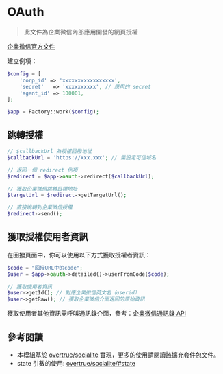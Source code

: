 # OAuth

> 此文件為企業微信內部應用開發的網頁授權

[企業微信官方文件](https://work.weixin.qq.com/api/doc#90000/90135/91020)

建立例項：

```php
$config = [
    'corp_id' => 'xxxxxxxxxxxxxxxxx',
    'secret'   => 'xxxxxxxxxx', // 應用的 secret
    'agent_id' => 100001,
];

$app = Factory::work($config);
```

## 跳轉授權

```php
// $callbackUrl 為授權回撥地址
$callbackUrl = 'https://xxx.xxx'; // 需設定可信域名

// 返回一個 redirect 例項
$redirect = $app->oauth->redirect($callbackUrl);

// 獲取企業微信跳轉目標地址
$targetUrl = $redirect->getTargetUrl();

// 直接跳轉到企業微信授權
$redirect->send();
```

## 獲取授權使用者資訊

在回撥頁面中，你可以使用以下方式獲取授權者資訊：

```php
$code = "回撥URL中的code";
$user = $app->oauth->detailed()->userFromCode($code);

// 獲取使用者資訊
$user->getId(); // 對應企業微信英文名（userid）
$user->getRaw(); // 獲取企業微信介面返回的原始資訊
```

獲取使用者其他資訊需呼叫通訊錄介面，參考：[企業微信通訊錄 API](https://github.com/EasyWeChat/docs/blob/master/wework/contacts.md)

## 參考閱讀

- 本模組基於 [overtrue/socialite](https://github.com/overtrue/socialite/) 實現，更多的使用請閱讀該擴充套件包文件。
- state 引數的使用: [overtrue/socialite/#state](https://github.com/overtrue/socialite/#state)
